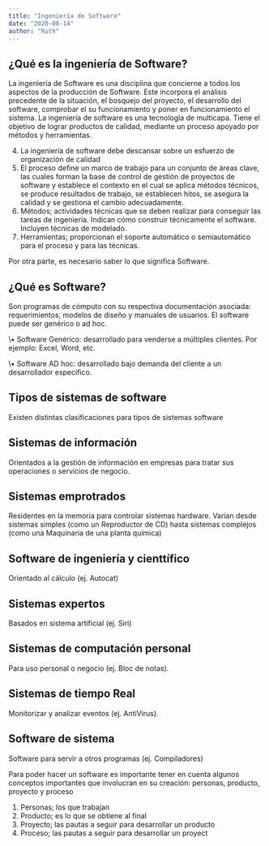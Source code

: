 ```yaml
---
title: "Ingeniería de Software"
date: "2020-08-14"
author: "Ruth"
---
```

## ¿Qué es la ingeniería de Software?

La ingeniería de Software es una disciplina que concierne a todos los aspectos de la producción de Software. Este incorpora el análisis precedente de la situación, el bosquejo del proyecto, el desarrollo del software, comprobar el su funcionamiento y poner en funcionamiento el sistema.
La ingeniería de software es una tecnología de multicapa. Tiene el objetivo de lograr productos de calidad, mediante un proceso apoyado por métodos y herramientas.


4. La ingeniería de software debe descansar sobre un esfuerzo de organización de calidad
3. El proceso define un marco de trabajo para un conjunto de áreas clave, las cuales forman la base de control de gestión de proyectos de software y establece el contexto en el cual se aplica métodos técnicos, se produce resultados de trabajo, se establecen hitos, se asegura la calidad y se gestiona el cambio adecuadamente. 
2. Métodos; actividades técnicas que se deben realizar para conseguir las tareas de ingeniería. Indican cómo construir técnicamente el software. Incluyen técnicas de modelado. 
1. Herramientas; proporcionan el soporte automático o semiautomático para el proceso y para las técnicas.

Por otra parte, es necesario saber lo que significa Software. 

## ¿Qué es Software?

Son programas de cómputo con su respectiva documentación asociada: requerimientos, modelos de diseño y manuales de usuarios.
El software puede ser genérico o ad hoc.

\•	Software Genérico: desarrollado para venderse a múltiples clientes. Por ejemplo: Excel, Word, etc.

\•	Software AD hoc: desarrollado bajo demanda del cliente a un desarrollador específico.

## Tipos de sistemas de software

Existen distintas clasificaciones para tipos de sistemas software
## Sistemas de información
Orientados a la gestión de información en empresas para tratar sus operaciones o servicios de negocio.
##  Sistemas emprotrados
Residentes en la memoria para controlar sistemas hardware. Varían desde sistemas simples (como un Reproductor de CD) hasta sistemas complejos (como una Maquinaria de una planta química)
## Software de ingeniería y cienttífico
Orientado al cálculo (ej. Autocat)
## Sistemas expertos 
Basados en sistema artificial (ej. Siri)
## Sistemas de computación personal
Para uso personal o negocio (ej. Bloc de notas).
## Sistemas de tiempo Real
Monitorizar y analizar eventos (ej. AntiVirus).
## Software de sistema
Software para servir a otros programas (ej. Compiladores)

Para poder hacer un software es importante tener en cuenta algunos conceptos importantes que involucran en su creación: personas, producto, proyecto y proceso
1. Personas; los que trabajan
2. Producto; es lo que se obtiene  al final
3. Proyecto; las pautas a seguir para desarrollar un producto 
4. Proceso; las pautas a seguir para desarrollar un proyect
